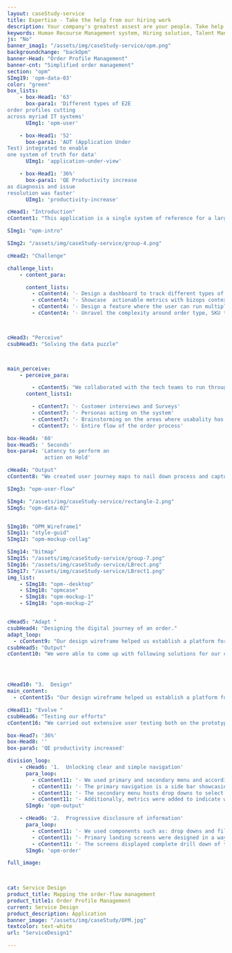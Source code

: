 ```yaml
---
layout: caseStudy-service
title: Expertise - Take the help from our hiring work
description: Your company's greatest assest are your people. Take help our hiring experts to recruit the best desired talents.
keywords: Human Recourse Management system, Hiring solution, Talent Management Software, Application Tracking System, AI-Enabled, Recruitment Management software, recruitment system, Talent CRM, HR Software, Bangalore, India
js: "No"
banner_imag1: "/assets/img/caseStudy-service/opm.png"
backgroundchange: "backOpm"
banner-Head: "Order Profile Management"
banner-cnt: "Simplified order management"
section: "opm"
SImg19: 'opm-data-03'
color: "green"
box_lists:
    - box-Head1: '63'
      box-para1: 'Different types of E2E
order profiles cutting
across myriad IT systems'
      UImg1: 'opm-user'

    - box-Head1: '52'
      box-para1: 'AUT (Application Under
Test) integrated to enable
one system of truth for data'
      UImg1: 'application-under-view'

    - box-Head1: '36%'
      box-para1: 'QE Productivity increase
as diagnosis and issue
resolution was faster'
      UImg1: 'productivity-increase'

cHead1: "Introduction"
cContent1: "This application is a single system of reference for a large PC manufacturer to diagnose and act on “order flow” bottle-necks in an heterogeneous app ecosystem. It enables the IT teams to validate new orders, recognize failure patterns & test vulnerabilities first in-hand."

SImg1: "opm-intro"

SImg2: "/assets/img/caseStudy-service/group-4.png"

cHead2: "Challenge"

challenge_list:
    - content_para:

      content_lists:
        - cContent4: '- Design a dashboard to track different types of order profiles across different applications in a given test environment'
        - cContent4: '- Showcase  actionable metrics with bizops context when profiling a particular order type'
        - cContent4: '- Design a feature where the user can run multiple order profiles at a given time for testing'
        - cContent4: '- Unravel the complexity around order type, SKU type, application dependencies, status changes and localization of the order issue.'



cHead3: "Perceive"
csubHead3: "Solving the data puzzle"



main_perceive:
    - perceive_para:

        - cContent5: "We collaborated with the tech teams to run through the application to understand the intricacies of the order journey. We also, observed multiple applications to note numerous statuses of the order and captured the data attributes for the same. "
      content_lists1:

        - cContent7: '- Customer interviews and Surveys'
        - cContent7: '- Personas acting on the system'
        - cContent7: '- Brainstorming on the areas where usabality has to be improved'
        - cContent7: '- Entire flow of the order process'

box-Head4: '60'
box-Head5: ' Seconds'
box-para4: 'Latency to perform an 
            action on Hold'

cHead4: "Output"
cContent8: "We created user journey maps to nail down process and capture data attributes of different types of order profiles."

SImg3: "opm-user-flow"

SImg4: "/assets/img/caseStudy-service/rectangle-2.png"
SImg5: "opm-data-02"


SImg10: "OPM_Wireframe1"
SImg11: "style-guid"
SImg12: "opm-mockup-collag"

SImg14: "bitmap"
SImg15: "/assets/img/caseStudy-service/group-7.png"
SImg16: "/assets/img/caseStudy-service/LBrect.png"
SImg17: "/assets/img/caseStudy-service/LBrect1.png"
img_list:
    - SImg18: "opm--desktop"
    - SImg18: "opmcase"
    - SImg18: "opm-mockup-1"
    - SImg18: "opm-mockup-2"


cHead5: "Adapt "
csubHead4: "Designing the digital journey of an order."
adapt_loop:
  - cContent9: "Our design wireframe helped us establish a platform for us to go back & forth on the visual ideas with our users. We worked on multiple approaches for visual representations to crack the optimal design."
csubHead5: "Output"
cContent10: "We were able to come up with following solutions for our customers:"




cHead10: "3.  Design"
main_content:
  - cContent15: "Our design wireframe helped us establish a platform for us to go back & forth on the visual ideas with our users. We worked on multiple approaches in terms of visual representations to crack the optimal design."

cHead11: "Evolve "
csubHead6: "Testing our efforts"
cContent16: "We carried out extensive user testing both on the prototype and during the development phase, to recheck our screen flows. Multiple iterations were done to optimize the design in consecutive sprints."

box-Head7: '36%'
box-Head8: ''
box-para5: 'QE productivity increased'

division_loop:
    - cHead6: '1.  Unlocking clear and simple navigation'
      para_loop:
        - cContent11: '- We used primary and secondary menu and accordion approach to progressively disclose data. Attributes such as: batch status and order stages were captured here.'
        - cContent11: '- The primary navigation is a side bar showcasing modules of order profiles, configuration and user management.'
        - cContent11: '- The secondary menu hosts drop downs to select environments, releases and batches'
        - cContent11: '- Additionally, metrics were added to indicate which screen the user is in and the type of data being shown '
      SImg6: 'opm-output'

    - cHead6: '2.  Progressive disclosure of information'
      para_loop:
        - cContent11: '- We used components such as: drop downs and filters to bifurcate high level data and to bring right context to the user. Attributes like: environments and releases were captured here'
        - cContent11: '- Primary landing screens were designed in a way where the user can select individual batches to run'
        - cContent11: '- The screens displayed complete drill down of the order profile status and the subsequent test statuses across multiple applications'
      SImg6: 'opm-order'

full_image:
   


cat: Service Design
product_title: Mapping the order-flow management
product_title1: Order Profile Management
current: Service Design
product_description: Application
banner_image: "/assets/img/caseStudy/OPM.jpg"
textcolor: text-white
url: "ServiceDesign1"

---
```

